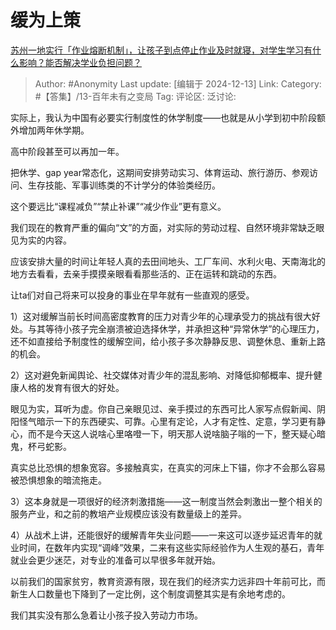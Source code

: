 # 缓为上策
[苏州一地实行「作业熔断机制」，让孩子到点停止作业及时就寝，对学生学习有什么影响？能否解决学业负担问题？](https://www.zhihu.com/question/6447822043/answer/54517583701)

> Author: #Anonymity
> Last update: [编辑于 2024-12-13]
> Link:
> Category: #【答集】/13-百年未有之变局
> Tag:
> 评论区:
> 泛讨论:

实际上，我认为中国有必要实行制度性的休学制度——也就是从小学到初中阶段额外增加两年休学期。

高中阶段甚至可以再加一年。

把休学、gap year常态化，这期间安排劳动实习、体育运动、旅行游历、参观访问、生存技能、军事训练类的不计学分的体验类经历。

这个要远比“课程减负”“禁止补课”“减少作业”更有意义。

我们现在的教育严重的偏向“文”的方面，对实际的劳动过程、自然环境非常缺乏眼见为实的内容。

应该安排大量的时间让年轻人真的去田间地头、工厂车间、水利火电、天南海北的地方去看看，去亲手摸摸亲眼看看那些活的、正在运转和跳动的东西。

让ta们对自己将来可以投身的事业在早年就有一些直观的感受。

1）这对缓解当前长时间高密度教育的压力对青少年的心理承受力的挑战有很大好处。与其等待小孩子完全崩溃被迫选择休学，并承担这种“异常休学”的心理压力，还不如直接给予制度性的缓解空间，给小孩子多次静静反思、调整休息、重新上路的机会。

2）这对避免新闻舆论、社交媒体对青少年的混乱影响、对降低抑郁概率、提升健康人格的发育有很大的好处。

眼见为实，耳听为虚。你自己亲眼见过、亲手摸过的东西可比人家写点假新闻、阴阳怪气暗示一下的东西硬实、可靠。心里有定论，人才有定性、定意，学习更有静心，而不是今天这人说啥心里咯噔一下，明天那人说啥脑子嗡的一下，整天疑心暗鬼，杯弓蛇影。

真实总比恐惧的想象宽容。多接触真实，在真实的河床上下锚，你才不会那么容易被恐惧想象的暗流拖走。

3）这本身就是一项很好的经济刺激措施——这一制度当然会刺激出一整个相关的服务产业，和之前的教培产业规模应该没有数量级上的差异。

4）从战术上讲，还能很好的缓解青年失业问题——一来这可以逐步延迟青年的就业时间，在数年内实现“调峰”效果，二来有这些实际经验作为人生观的基石，青年就业会更少迷茫，对专业的准备可以早很多年就开始。

以前我们的国家贫穷，教育资源有限，现在我们的经济实力远非四十年前可比，而新生人口数量也下降到了一定比例，这个制度调整其实是有余地考虑的。

我们其实没有那么急着让小孩子投入劳动力市场。
